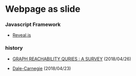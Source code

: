 # Webpage as slide

### Javascript Framework
- [Reveal.js](https://revealjs.com/#/)

### history
- [GRAPH REACHABILITY QURIES : A SURVEY](https://wang-yiwei.github.io/slide/Graph-Reachability-Quries-A-Survey/) (2018/04/26)

- [Dale-Carnegie](https://wang-yiwei.github.io/slide/Dale-Carnegie/) (2018/04/23)